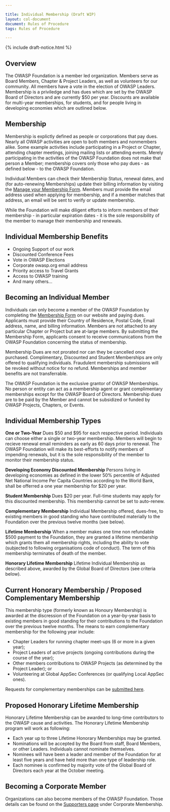 ```yaml
---

title: Individual Membership (Draft WIP)
layout: col-document
document: Rules of Procedure
tags: Rules of Procedure

---
```


{% include draft-notice.html %}

## Overview
The OWASP Foundation is a member led organization. Members serve as Board Members, Chapter & Project Leaders, as well as volunteers for our community. All members have a vote in the election of OWASP Leaders. Membership is a priviledge and has dues which are set by the OWASP Board of Directors and are currently $50 per year. Discounts are available for multi-year memberships, for students, and for people living in developing economies which are outlined below.

## Membership
Membership is explictly defined as people or corporations that pay dues. Nearly all OWASP activities are open to both members and nonmembers alike. Some example activities include participating in a Project or Chapter, attending chapter meetings, joining mailing lists or attending events. Merely participating in the activities of the OWASP Foundation does not make that person a Member; membership covers only those who pay dues - as defined below - to the OWASP Foundation.

Individual Members can check their Membership Status, renewal dates, and (for auto-renewing Memberships) update their billing information by visiting the [Manage your Membership Form](https://owasp.org/manage-membership/). Members must provide the email address used when applying for membership, and if a member matches that address, an email will be sent to verify or update membership.

While the Foundation will make diligent efforts to inform members of their membership - in particular expiration dates - it is the sole responsibility of the member to manage their membership and renewals.

## Individual Membership Benefits
- Ongoing Support of our work
- Discounted Conference Fees
- Vote in OWASP Elections
- Corporate owasp.org email address
- Priority access to Travel Grants
- Access to OWASP training
- And many others...

## Becoming an Individual Member

Individuals can only become a member of the OWASP Foundation by completing the [Membership Form](/membership) on our website and paying dues. Applicants must provide their Country of Residence, Postal Code, Email address, name, and billing information. Members are not attached to any particular Chapter or Project but are at-large members. By submitting the Membership Form, applicants consent to receive communications from the OWASP Foundation concerning the status of membership.

Membership Dues are not prorated nor can they be cancelled once purchased. Complimentary, Discounted and Student Memberships are only offered to qualifying individuals. Fraudulent membership submissions will be revoked without notice for no refund. Memberships and member benefits are not transferrable.

The OWASP Foundation is the exclusive grantor of OWASP Memberships. No person or entity can act as a membership agent or grant complimentary memberships except for the OWASP Board of Directors. Membership dues are to be paid by the Member and cannot be subsidized or funded by OWASP Projects, Chapters, or Events.

## Individual Membership Types

**One or Two-Year** Dues $50 and $95 for each respective period. Individuals can choose either a single or two-year membership. Members will begin to recieve renewal email reminders as early as 60 days prior to renewal. The OWASP Foundation will make its best-efforts to notify members of impending renewals, but it is the sole responsibility of the member to monitor their membership status.

**Developing Economy Discounted Membership** Persons living in developing economies as defined in the lower 50% percentile
of Adjusted Net National Income Per Capita Countries according to the World Bank, shall be offerred a one year membership for $20 per year.

**Student Membership** Dues $20 per year. Full-time students may apply for this discounted membership. This membership cannot be set to auto-renew.

**Complementary Membership** Individual Membership offered, dues-free, to existing members in good standing who have contributed materially to the Foundation over the previous twelve months (see below).

**Lifetime Membership** When a member makes one time non refundable $500 payment to the Foundation, they are granted a lifetime membership which grants them all membership rights, including the ability to vote (subjected to following organisations code of conduct). The term of this membership terminates of death of the member.

**Honorary Lifetime Membership** Lifetime Individual Membership as described above, awarded by the Global Board of Directors (see criteria below).

## Current Honorary Membership / Proposed Complementary Membership

This membership type (formerly known as Honoury Membership) is awarded at the discression of the Foundation on a year-by-year basis to existing members in good standing for their contributions to the Foundation over the previous twelve months. The  means to earn complementary membership for the following year include:
- Chapter Leaders for running chapter meet-ups (6 or more in a given year);
- Project Leaders of active projects (ongoing contributions during the course of the year);
- Other members contributions to OWASP Projects (as determined by the Project Leader); or
- Volunteering at Global AppSec Conferences (or qualifying Local AppSec ones). 

Requests for complementary memberships can be [submitted here](https://owasp.wufoo.com/forms/honorary-membership-application/).

## Proposed Honorary Lifetime Membership

Honorary Lifetime Membership can be awarded to long-time contributors to the OWASP cause and activities. The Honorary Lifetime Membership program will work as following:
- Each year up to three Lifetime Honorary Memberships may be granted.
- Nominations will be accepted by the Board from staff, Board Members, or other Leaders. Individuals cannot nominate themselves.
- Nominees will have been a leader and member of the Foundation for at least five years and have held more than one type of leadership role.
- Each nominee is confirmed by majority vote of the Global Board of Directors each year at the October meeting.

## Becoming a Corporate Member

Organizations can also become members of the OWASP Foundation. Those details can be found on the [Supporters page](/supporters) under Corporate Membership.




